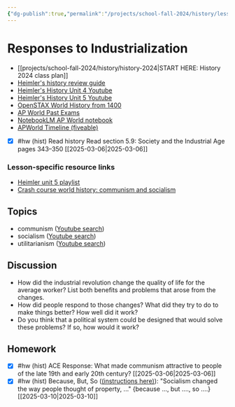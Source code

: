 ```yaml
---
{"dg-publish":true,"permalink":"/projects/school-fall-2024/history/lessons/5-8-responses-to-industry/"}
---
```



#  Responses to Industrialization

- [[projects/school-fall-2024/history/history-2024\|START HERE: History 2024 class plan]]
- [Heimler's history review guide](https://resources.heimlershistory.com/products/ap-world-heimler-review-guide)
- [Heimler's History Unit 4 Youtube](https://www.youtube.com/playlist?list=PLEHRHjICEfDVG6osVMx-168RjRmHv7eby)
- [Heimler's History Unit 5 Youtube](https://www.youtube.com/playlist?list=PLEHRHjICEfDVqlm9W8s3LiDUJDF_M7eBv)
- [OpenSTAX World History from 1400](https://openstax.org/books/world-history-volume-2/pages/1-introduction)
- [AP World Past Exams](https://apcentral.collegeboard.org/courses/ap-world-history/exam/past-exam-questions)
- [NotebookLM AP World notebook](https://notebooklm.google.com/notebook/94b83796-38ce-42a3-b8c6-61630d55f2a2)
- [APWorld Timeline (fiveable)](https://library.fiveable.me/ap-world/faqs/ultimate-ap-world-timeline/blog/7wbnilPDIokeXB7TZ9e3)


- [x] #hw (hist) Read history  Read section 5.9: Society and the Industrial Age pages 343–350 [[2025-03-06\|2025-03-06]]

### Lesson-specific resource links


- [Heimler unit 5 playlist](https://www.youtube.com/playlist?list=PLEHRHjICEfDVqlm9W8s3LiDUJDF_M7eBv) 
- [Crash course world history: communism and socialism](https://www.youtube.com/watch?v=B3u4EFTwprM&pp=ygUWY29tbXVuaXNtIGNyYXNoIGNvdXJzZQ%3D%3D) 

## Topics


- communism ([Youtube search](https://www.youtube.com/results?search_query=communism))
- socialism ([Youtube search](https://www.youtube.com/results?search_query=socialism))
- utilitarianism ([Youtube search](https://www.youtube.com/results?search_query=utilitarianism))


## Discussion

- How did the industrial revolution change the quality of life for the average worker? List both benefits and problems that arose from the changes.
- How did people respond to those changes? What did they try to do to make things better? How well did it work?
- Do you think that a political system could be designed that would solve these problems? If so, how would it work?

## Homework

- [x] #hw (hist) ACE Response: What made communism attractive to people of the late 19th and early 20th century? [[2025-03-06\|2025-03-06]]
- [x] #hw (hist) Because, But, So ([(instructions here)](https://school.ginosterous.com/projects/school-fall-2024/language/language-review/because-but-so-exercises)): "Socialism changed the way people thought of property, ..." {because ..., but ...., so ....} [[2025-03-10\|2025-03-10]]
